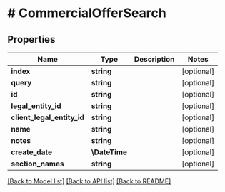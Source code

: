 # # CommercialOfferSearch

## Properties

Name | Type | Description | Notes
------------ | ------------- | ------------- | -------------
**index** | **string** |  | [optional]
**query** | **string** |  | [optional]
**id** | **string** |  | [optional]
**legal_entity_id** | **string** |  | [optional]
**client_legal_entity_id** | **string** |  | [optional]
**name** | **string** |  | [optional]
**notes** | **string** |  | [optional]
**create_date** | **\DateTime** |  | [optional]
**section_names** | **string** |  | [optional]

[[Back to Model list]](../../README.md#models) [[Back to API list]](../../README.md#endpoints) [[Back to README]](../../README.md)
